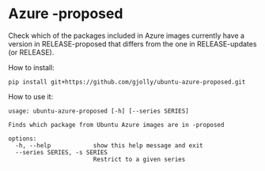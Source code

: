 # Azure -proposed

Check which of the packages included in Azure images currently have a version in RELEASE-proposed that differs from the one in RELEASE-updates (or RELEASE).

How to install:

```
pip install git+https://github.com/gjolly/ubuntu-azure-proposed.git
```

How to use it:

```
usage: ubuntu-azure-proposed [-h] [--series SERIES]

Finds which package from Ubuntu Azure images are in -proposed

options:
  -h, --help            show this help message and exit
  --series SERIES, -s SERIES
                        Restrict to a given series
```
